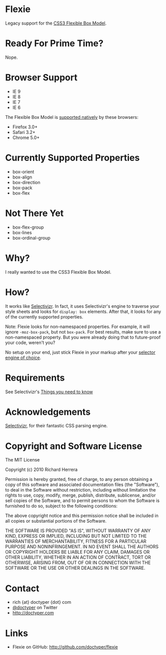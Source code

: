 Flexie
===============

Legacy support for the [CSS3 Flexible Box Model](http://www.w3.org/TR/css3-flexbox/).

Ready For Prime Time?
=====================

Nope.

Browser Support
===============
* IE 9
* IE 8
* IE 7
* IE 6

The Flexible Box Model is [supported natively](http://www.caniuse.com/#feat=flexbox) by these browsers:

* Firefox 3.0+
* Safari 3.2+
* Chrome 5.0+


Currently Supported Properties
==============================
* box-orient
* box-align
* box-direction
* box-pack
* box-flex


Not There Yet
=============

* box-flex-group
* box-lines
* box-ordinal-group


Why?
=======

I really wanted to use the CSS3 Flexible Box Model.


How?
=======

It works like [Selectivizr](http://selectivizr.com). In fact, it uses Selectivizr's engine to traverse your style sheets and looks for `display: box` elements. After that, it looks for any of the currently supported properties.

Note: Flexie looks for non-namespaced properties. For example, it will ignore `-moz-box-pack`, but not `box-pack`. For best results, make sure to use a non-namespaced property. But you were already doing that to future-proof your code, weren't you?

No setup on your end, just stick Flexie in your markup after your [selector engine of choice](http://selectivizr.com/#things).

Requirements
============

See Selectivizr's [Things you need to know](http://selectivizr.com/#things)


Acknowledgements
================

[Selectivizr](http://selectivizr.com), for their fantastic CSS parsing engine.


Copyright and Software License
==============================

The MIT License

Copyright (c) 2010 Richard Herrera

Permission is hereby granted, free of charge, to any person obtaining a copy
of this software and associated documentation files (the "Software"), to deal
in the Software without restriction, including without limitation the rights
to use, copy, modify, merge, publish, distribute, sublicense, and/or sell
copies of the Software, and to permit persons to whom the Software is
furnished to do so, subject to the following conditions:

The above copyright notice and this permission notice shall be included in
all copies or substantial portions of the Software.

THE SOFTWARE IS PROVIDED "AS IS", WITHOUT WARRANTY OF ANY KIND, EXPRESS OR
IMPLIED, INCLUDING BUT NOT LIMITED TO THE WARRANTIES OF MERCHANTABILITY,
FITNESS FOR A PARTICULAR PURPOSE AND NONINFRINGEMENT. IN NO EVENT SHALL THE
AUTHORS OR COPYRIGHT HOLDERS BE LIABLE FOR ANY CLAIM, DAMAGES OR OTHER
LIABILITY, WHETHER IN AN ACTION OF CONTRACT, TORT OR OTHERWISE, ARISING FROM,
OUT OF OR IN CONNECTION WITH THE SOFTWARE OR THE USE OR OTHER DEALINGS IN
THE SOFTWARE.


Contact
=======

* rich {at} doctyper {dot} com
* [@doctyper](http://twitter.com/doctyper) on Twitter
* <http://doctyper.com>


Links
=====

* Flexie on GitHub: <http://github.com/doctyper/flexie>
